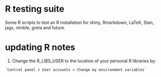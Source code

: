 # R testing suite

Some R scripts to test an R installation for shiny, Rmarkdown, LaTeX, Stan, jags, nimble, greta and future.

# updating R notes

  1. Change the R_LIBS_USER to the location of your personal R libraries by:
  
    `Control panel > User accounts > Change my environment variables`

